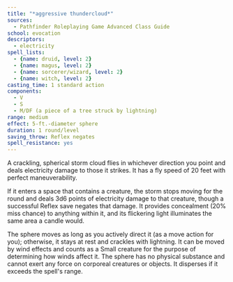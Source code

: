 ```yaml
---
title: "*aggressive thundercloud*"
sources:
  - Pathfinder Roleplaying Game Advanced Class Guide
school: evocation
descriptors:
  - electricity
spell_lists:
  - {name: druid, level: 2}
  - {name: magus, level: 2}
  - {name: sorcerer/wizard, level: 2}
  - {name: witch, level: 2}
casting_time: 1 standard action
components:
  - V
  - S
  - M/DF (a piece of a tree struck by lightning)
range: medium
effect: 5-ft.-diameter sphere
duration: 1 round/level
saving_throw: Reflex negates
spell_resistance: yes
---
```


A crackling, spherical storm cloud flies in whichever direction you point and deals electricity damage to those it strikes. It has a fly speed of 20 feet with perfect maneuverability.

If it enters a space that contains a creature, the storm stops moving for the round and deals 3d6 points of electricity damage to that creature, though a successful Reflex save negates that damage. It provides concealment (20% miss chance) to anything within it, and its flickering light illuminates the same area a candle would.

The sphere moves as long as you actively direct it (as a move action for you); otherwise, it stays at rest and crackles with lightning. It can be moved by wind effects and counts as a Small creature for the purpose of determining how winds affect it. The sphere has no physical substance and cannot exert any force on corporeal creatures or objects. It disperses if it exceeds the spell's range.

